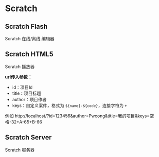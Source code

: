 # Scratch

## Scratch Flash
Scratch 在线/离线 编辑器

## Scratch HTML5
Scratch 播放器

**url传入参数：**

* id：项目Id
* title：项目标题 
* author：项目作者
* keys：自定义案件，格式为 `${name}-${code}`，连接字符为 `+`

例如 http://localhost/?id=123456&author=Pwcong&title=我的项目&keys=空格-32+A-65+B-66

## Scratch Server
Scratch 服务器
